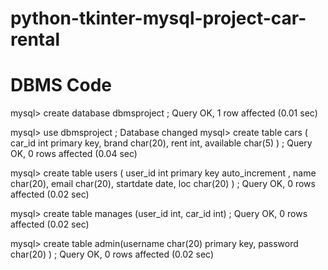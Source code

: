 # python-tkinter-mysql-project-car-rental

# DBMS Code

mysql> create database dbmsproject ;
Query OK, 1 row affected (0.01 sec)

mysql> use dbmsproject ;
Database changed
mysql> create table cars ( car_id int primary key, brand char(20), rent int, available char(5) ) ;
Query OK, 0 rows affected (0.04 sec)

mysql> create table users ( user_id int primary key auto_increment , name char(20), email char(20), startdate date, loc char(20) ) ;
Query OK, 0 rows affected (0.02 sec)

mysql> create table manages (user_id int, car_id int) ;
Query OK, 0 rows affected (0.02 sec)

mysql> create table admin(username char(20) primary key, password char(20) ) ;
Query OK, 0 rows affected (0.02 sec)